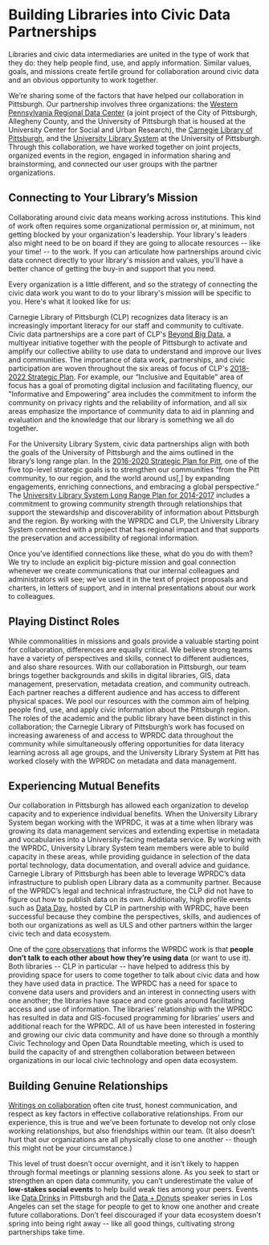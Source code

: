 # Building Libraries into Civic Data Partnerships

Libraries and civic data intermediaries are united in the type of work that they do: they help people find, use, and apply information. Similar values, goals, and missions create fertile ground for collaboration around civic data and an obvious opportunity to work together.

We’re sharing some of the factors that have helped our collaboration in Pittsburgh. Our partnership involves three organizations: the [Western Pennsylvania Regional Data Center](http://www.wprdc.org/) \(a joint project of the City of Pittsburgh, Allegheny County, and the University of Pittsburgh that is housed at the University Center for Social and Urban Research\), the [Carnegie Library of Pittsburgh](https://www.carnegielibrary.org/), and the [University Library System](https://www.library.pitt.edu/) at the University of Pittsburgh. Through this collaboration, we have worked together on joint projects, organized events in the region, engaged in information sharing and brainstorming, and connected our user groups with the partner organizations.

## **Connecting to Your Library’s Mission**

Collaborating around civic data means working across institutions. This kind of work often requires some organizational permission or, at minimum, not getting blocked by your organization's leadership. Your library's leaders also might need to be on board if they are going to allocate resources -- like your time! -- to the work. If you can articulate how partnerships around civic data connect directly to your library's mission and values, you'll have a better chance of getting the buy-in and support that you need.

Every organization is a little different, and so the strategy of connecting the civic data work you want to do to your library's mission will be specific to you. Here's what it looked like for us:

Carnegie Library of Pittsburgh \(CLP\) recognizes data literacy is an increasingly important literacy for our staff and community to cultivate. Civic data partnerships are a core part of CLP's [Beyond Big Data](https://youtu.be/0C61tvOIf78), a multiyear initiative together with the people of Pittsburgh to activate and amplify our collective ability to use data to understand and improve our lives and communities. The importance of data work, partnerships, and civic participation are woven throughout the six areas of focus of CLP's [2018-2022 Strategic Plan](https://www.carnegielibrary.org/about/strategic-plan/). For example, our “Inclusive and Equitable” area of focus has a goal of promoting digital inclusion and facilitating fluency, our "Informative and Empowering” area includes the commitment to inform the community on privacy rights and the reliability of information, and all six areas emphasize the importance of community data to aid in planning and evaluation and the knowledge that our library is something we all do together.

For the University Library System, civic data partnerships align with both the goals of the University of Pittsburgh and the aims outlined in the library’s long range plan. In the [2016-2020 Strategic Plan for Pitt](https://www.pitt.edu/sites/default/files/Strategic-Plan-Presentation.pdf), one of the five top-level strategic goals is to strengthen our communities “from the Pitt community, to our region, and the world around us\[,\] by expanding engagements, enriching connections, and embracing a global perspective.” The [University Library System Long Range Plan for 2014-2017](https://www.library.pitt.edu/other/files/pdf/about/LRP14-17.pdf) includes a commitment to growing community strength through relationships that support the stewardship and discoverability of information about Pittsburgh and the region. By working with the WPRDC and CLP, the University Library System connected with a project that has regional impact and that supports the preservation and accessibility of regional information.

Once you've identified connections like these, what do you do with them? We try to include an explicit big-picture mission and goal connection whenever we create communications that our internal colleagues and administrators will see; we've used it in the text of project proposals and charters, in letters of support, and in internal presentations about our work to colleagues.

## **Playing Distinct Roles**

While commonalities in missions and goals provide a valuable starting point for collaboration, differences are equally critical. We believe strong teams have a variety of perspectives and skills, connect to different audiences, and also share resources. With our collaboration in Pittsburgh, our team brings together backgrounds and skills in digital libraries, GIS, data management, preservation, metadata creation, and community outreach. Each partner reaches a different audience and has access to different physical spaces. We pool our resources with the common aim of helping people find, use, and apply civic information about the Pittsburgh region. The roles of the academic and the public library have been distinct in this collaboration; the Carnegie Library of Pittsburgh’s work has focused on increasing awareness of and access to WPRDC data throughout the community while simultaneously offering opportunities for data literacy learning across all age groups, and the University Library System at Pitt has worked closely with the WPRDC on metadata and data management.

## **Experiencing Mutual Benefits**

Our collaboration in Pittsburgh has allowed each organization to develop capacity and to experience individual benefits. When the University Library System began working with the WPRDC, it was at a time when library was growing its data management services and extending expertise in metadata and vocabularies into a University-facing metadata service. By working with the WPRDC, University Library System team members were able to build capacity in these areas, while providing guidance in selection of the data portal technology, data documentation, and overall advice and guidance. Carnegie Library of Pittsburgh has been able to leverage WPRDC’s data infrastructure to publish open Library data as a community partner. Because of the WPRDC’s legal and technical infrastructure, the CLP did not have to figure out how to publish data on its own. Additionally, high profile events such as [Data Day](https://www.livingcities.org/blog/1226-pittsburgh-s-data-day-using-civic-data-to-spark-hands-on-community-engagement), hosted by CLP in partnership with WPRDC, have been successful because they combine the perspectives, skills, and audiences of both our organizations as well as ULS and other partners within the larger civic tech and data ecosystem.

One of the [core observations](https://docs.google.com/presentation/d/1VO6GGw7e7gN4lXHFeNnZcfVQsal-SZPS_0DbBCxgZAk/edit#slide=id.gdb13b5fad_0_107) that informs the WPRDC work is that **people don’t talk to each other about how they’re using data** \(or want to use it\). Both libraries -- CLP in particular -- have helped to address this by providing space for users to come together to talk about civic data and how they have used data in practice. The WPRDC has a need for space to convene data users and providers and an interest in connecting users with one another; the libraries have space and core goals around facilitating access and use of information. The libraries’ relationship with the WPRDC has resulted in data and GIS-focused programming for libraries’ users and additional reach for the WPRDC. All of us have been interested in fostering and growing our civic data community and have done so through a monthly Civic Technology and Open Data Roundtable meeting, which is used to build the capacity of and strengthen collaboration between between organizations in our local civic technology and open data ecosystem.

## **Building Genuine Relationships**

[Writings on collaboration](https://www.educause.edu/ir/library/html/erm/erm99/erm9945.html) often cite trust, honest communication, and respect as key factors in effective collaborative relationships. From our experience, this is true and we’ve been fortunate to develop not only close working relationships, but also friendships within our team. \(It also doesn’t hurt that our organizations are all physically close to one another -- though this might not be your circumstance.\)

This level of trust doesn’t occur overnight, and it isn’t likely to happen through formal meetings or planning sessions alone. As you seek to start or strengthen an open data community, you can’t underestimate the value of **low-stakes social events** to help build weak ties among your peers. Events like [Data Drinks](http://www.wprdc.org/event/data-drinks/) in Pittsburgh and the [Data + Donuts](https://datadonuts.la/about/) speaker series in Los Angeles can set the stage for people to get to know one another and create future collaborations. Don’t feel discouraged if your data ecosystem doesn't spring into being right away -- like all good things, cultivating strong partnerships take time.

